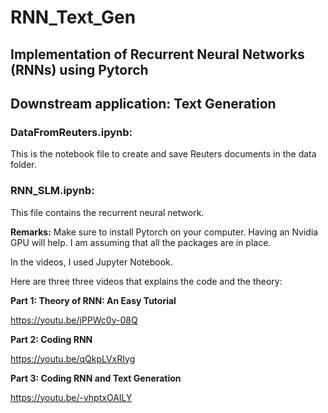 # RNN_Text_Gen
## Implementation of Recurrent Neural Networks (RNNs) using Pytorch
## Downstream application: Text Generation

### DataFromReuters.ipynb:

This is the notebook file to create and save Reuters documents in the data folder.

### RNN_SLM.ipynb:

This file contains the recurrent neural network.

**Remarks:**
Make sure to install Pytorch on your computer. Having an Nvidia GPU will help. I am assuming that all the packages are in place.

In the videos, I used Jupyter Notebook.

Here are three three videos that explains the code and the theory:

**Part 1: Theory of RNN: An Easy Tutorial**

https://youtu.be/jPPWc0y-08Q

**Part 2: Coding RNN**

https://youtu.be/qQkpLVxRIyg

**Part 3: Coding RNN and Text Generation**

https://youtu.be/-vhptxOAILY



